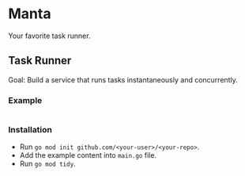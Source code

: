 # Manta
Your favorite task runner.

## Task Runner
Goal: Build a service that runs tasks instantaneously and concurrently.

### Example

```go
```

### Installation

- Run `go mod init github.com/<your-user>/<your-repo>`.
- Add the example content into `main.go` file.
- Run `go mod tidy`.
